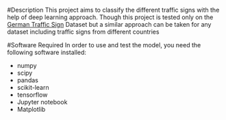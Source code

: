 #Description
This project aims to classify the different traffic signs with the help of deep learning approach. Though this project is tested 
only on the [German Traffic Sign](http://benchmark.ini.rub.de/?section=gtsrb&subsection=dataset) Dataset but a similar approach
can be taken for any dataset including traffic signs from different countries

#Software Required
In order to use and test the model, you need the following software installed:
* numpy
* scipy
* pandas
* scikit-learn
* tensorflow
* Jupyter notebook
* Matplotlib
